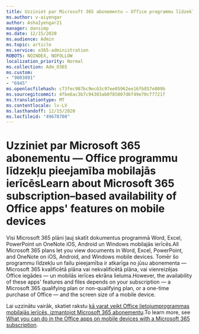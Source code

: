 ```yaml
---
title: Uzziniet par Microsoft 365 abonementu — Office programmu līdzekļu pieejamība mobilajās ierīcēs
ms.author: v-aiyengar
author: AshaIyengar21
manager: dansimp
ms.date: 12/15/2020
ms.audience: Admin
ms.topic: article
ms.service: o365-administration
ROBOTS: NOINDEX, NOFOLLOW
localization_priority: Normal
ms.collection: Adm_O365
ms.custom:
- "9003891"
- "6945"
ms.openlocfilehash: c73fec987bc9ec63c97ee05962ee16fb857e809b
ms.sourcegitcommit: 4fbe6ac3b7c94303ab0f85807d6f49e70cf7721f
ms.translationtype: MT
ms.contentlocale: lv-LV
ms.lasthandoff: 12/15/2020
ms.locfileid: "49678708"
---
```

# <a name="learn-about-microsoft-365-subscriptionbased-availability-of-office-apps-features-on-mobile-devices"></a><span data-ttu-id="b94d4-102">Uzziniet par Microsoft 365 abonementu — Office programmu līdzekļu pieejamība mobilajās ierīcēs</span><span class="sxs-lookup"><span data-stu-id="b94d4-102">Learn about Microsoft 365 subscription–based availability of Office apps' features on mobile devices</span></span>

<span data-ttu-id="b94d4-103">Visi Microsoft 365 plāni ļauj skatīt dokumentus programmā Word, Excel, PowerPoint un OneNote iOS, Android un Windows mobilajās ierīcēs.</span><span class="sxs-lookup"><span data-stu-id="b94d4-103">All Microsoft 365 plans let you view documents in Word, Excel, PowerPoint, and OneNote on iOS, Android, and Windows mobile devices.</span></span> <span data-ttu-id="b94d4-104">Tomēr šo programmu līdzekļu un failu pieejamība ir atkarīga no jūsu abonementa — Microsoft 365 kvalificētā plāna vai nekvalificētā plāna, vai vienreizējas Office iegādes — un mobilās ierīces ekrāna lieluma.</span><span class="sxs-lookup"><span data-stu-id="b94d4-104">However, the availability of these apps' features and files depends on your subscription — a Microsoft 365 qualifying plan or non-qualifying plan, or a one-time purchase of Office — and the screen size of a mobile device.</span></span>

<span data-ttu-id="b94d4-105">Lai uzzinātu vairāk, skatiet rakstu [kā varat veikt Office lietojumprogrammas mobilajās ierīcēs, izmantojot Microsoft 365 abonementu](https://go.microsoft.com/fwlink/?linkid=2135575).</span><span class="sxs-lookup"><span data-stu-id="b94d4-105">To learn more, see [What you can do in the Office apps on mobile devices with a Microsoft 365 subscription](https://go.microsoft.com/fwlink/?linkid=2135575).</span></span> 